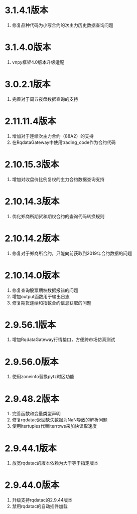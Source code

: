 # 3.1.4.1版本

1. 修复品种代码为小写合约的次主力历史数据查询问题

# 3.1.4.0版本

1. vnpy框架4.0版本升级适配

# 3.0.2.1版本
1. 完善对于周五夜盘数据查询的支持

# 2.11.11.4版本
1. 增加对于连续次主力合约（88A2）的支持
2. 在RqdataGateway中使用trading_code作为合约代码

# 2.10.15.3版本
1. 增加对收盘价比例复权的主力合约数据查询支持

# 2.10.14.3版本
1. 优化郑商所期货和期权合约的查询代码转换规则

# 2.10.14.2版本
1. 修复对于郑商所合约，只能向前获取到2019年合约数据的问题

# 2.10.14.0版本
1. 修复查询股票期权数据报错的问题
2. 增加output函数用于输出日志
3. 修复期货连续和指数合约信息获取的问题

# 2.9.56.1版本
1. 增加RqdataGateway行情接口，方便跨市场仿真测试

# 2.9.56.0版本
1. 使用zoneinfo替换pytz时区功能

# 2.9.48.2版本
1. 完善函数和变量类型声明
2. 修复rqdatac返回缺失数据为NaN导致的解析问题
3. 使用itertuples代替iterrows来加快读取速度

# 2.9.44.1版本
1. 放宽rqdatac的版本依赖为大于等于指定版本

# 2.9.44.0版本

1. 升级支持rqdatac的2.9.44版本
2. 禁用rqdatac的自动插件加载